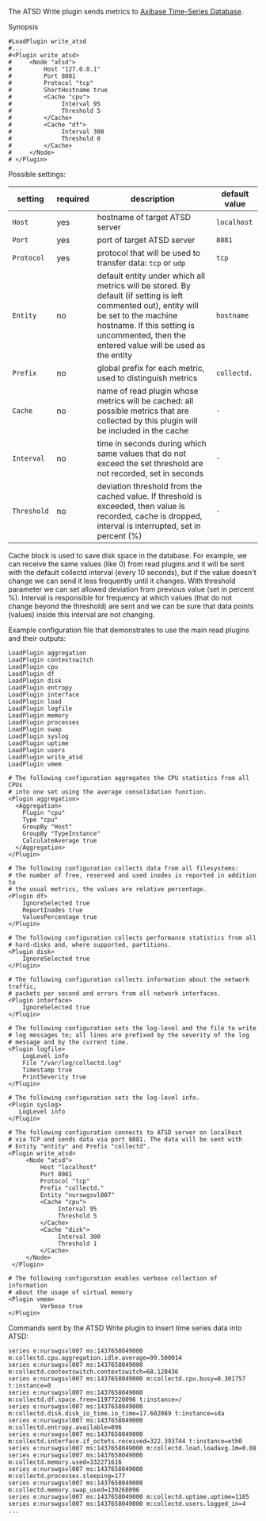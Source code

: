 The ATSD Write plugin sends metrics to [Axibase Time-Series Database](https://axibase.com/products/axibase-time-series-database/).

Synopsis

```
#LoadPlugin write_atsd
#...
#<Plugin write_atsd>
#     <Node "atsd">
#         Host "127.0.0.1"
#         Port 8081
#         Protocol "tcp"
#         ShortHostname true
#         <Cache "cpu">
#              Interval 95
#              Threshold 5
#         </Cache>
#         <Cache "df">
#              Interval 300
#              Threshold 0
#         </Cache>
#     </Node>
# </Plugin>
```

Possible settings:

 setting              | required | description                                                                       | default value
----------------------|----------|-----------------------------------------------------------------------------------|----------------
 `Host`      	      | yes      | hostname of target ATSD server                                                                    | `localhost`
 `Port`               | yes      | port of target ATSD server                                                                         | `8081`
 `Protocol`           | yes      | protocol that will be used to transfer data: `tcp` or `udp`                                                      | `tcp`
 `Entity`             | no       | default entity under which all metrics will be stored. By default (if setting is left commented out), entity will be set to the machine hostname. If this setting is uncommented, then the entered value will be used as the entity                                                                    | `hostname`
 `Prefix`             | no       | global prefix for each metric, used to distinguish metrics                                                     | `collectd.`
 `Cache`             | no       | name of read plugin whose metrics will be cached: all possible metrics that are collected by this plugin will be included in the cache                                                     | `-`
 `Interval`             | no       | time in seconds during which same values that do not exceed the set threshold are not recorded, set in seconds  | `-`
 `Threshold`             | no       | deviation threshold from the cached value. If threshold is exceeded, then value is recorded, cache is dropped, interval is interrupted, set in percent (%)     | `-`

Cache block is used to save disk space in the database.
For example, we can receive the same values (like 0) from read plugins and it will be sent with the default collectd interval (every 10 seconds), but if the value doesn't change we can send it less frequently until it changes. With threshold parameter we can set allowed deviation from previous value (set in percent %). Interval is responsible for frequency at which values (that do not change beyond the threshold) are sent and we can be sure that data points (values) inside this interval are not changing.

Example configuration file that demonstrates to use the main read plugins and their outputs:

```
LoadPlugin aggregation
LoadPlugin contextswitch
LoadPlugin cpu
LoadPlugin df
LoadPlugin disk
LoadPlugin entropy
LoadPlugin interface
LoadPlugin load
LoadPlugin logfile
LoadPlugin memory
LoadPlugin processes
LoadPlugin swap
LoadPlugin syslog
LoadPlugin uptime
LoadPlugin users
LoadPlugin write_atsd
LoadPlugin vmem

# The following configuration aggregates the CPU statistics from all CPUs
# into one set using the average consolidation function.
<Plugin aggregation>
  <Aggregation>
    Plugin "cpu"
    Type "cpu"
    GroupBy "Host"
    GroupBy "TypeInstance"
    CalculateAverage true
  </Aggregation>
</Plugin>

# The following configuration collects data from all filesystems: 
# the number of free, reserved and used inodes is reported in addition to
# the usual metrics, the values are relative percentage. 
<Plugin df>
    IgnoreSelected true
    ReportInodes true
    ValuesPercentage true
</Plugin>

# The following configuration collects performance statistics from all 
# hard-disks and, where supported, partitions.
<Plugin disk>
    IgnoreSelected true
</Plugin>

# The following configuration collects information about the network traffic,
# packets per second and errors from all network interfaces.
<Plugin interface>
    IgnoreSelected true
</Plugin>

# The following configuration sets the log-level and the file to write
# log messages to; all lines are prefixed by the severity of the log
# message and by the current time.
<Plugin logfile>
    LogLevel info
    File "/var/log/collectd.log"
    Timestamp true
    PrintSeverity true
</Plugin>

# The following configuration sets the log-level info.
<Plugin syslog>
   LogLevel info
</Plugin>

# The following configuration connects to ATSD server on localhost
# via TCP and sends data via port 8081. The data will be sent with
# Entity "entity" and Prefix "collectd".
<Plugin write_atsd>
     <Node "atsd">
         Host "localhost"
         Port 8081
         Protocol "tcp"
         Prefix "collectd."
         Entity "nurswgsvl007"
         <Cache "cpu">
              Interval 95
              Threshold 5
         </Cache>
         <Cache "disk">
              Interval 300
              Threshold 1
         </Cache>
     </Node>
 </Plugin>

# The following configuration enables verbose collection of information
# about the usage of virtual memory
<Plugin vmem>
         Verbose true
</Plugin>
```

Commands sent by the ATSD Write plugin to insert time series data into ATSD:

```
series e:nurswgsvl007 ms:1437658049000 m:collectd.cpu.aggregation.idle.average=99.500014
series e:nurswgsvl007 ms:1437658049000 m:collectd.contextswitch.contextswitch=68.128436
series e:nurswgsvl007 ms:1437658049000 m:collectd.cpu.busy=0.301757 t:instance=0
series e:nurswgsvl007 ms:1437658049000 m:collectd.df.space.free=11977220096 t:instance=/
series e:nurswgsvl007 ms:1437658049000 m:collectd.disk.disk_io_time.io_time=17.602089 t:instance=sda
series e:nurswgsvl007 ms:1437658049000 m:collectd.entropy.available=896
series e:nurswgsvl007 ms:1437658049000 m:collectd.interface.if_octets.received=322.393744 t:instance=eth0
series e:nurswgsvl007 ms:1437658049000 m:collectd.load.loadavg.1m=0.08
series e:nurswgsvl007 ms:1437658049000 m:collectd.memory.used=332271616
series e:nurswgsvl007 ms:1437658049000 m:collectd.processes.sleeping=177
series e:nurswgsvl007 ms:1437658049000 m:collectd.memory.swap_used=139268096
series e:nurswgsvl007 ms:1437658049000 m:collectd.uptime.uptime=1185
series e:nurswgsvl007 ms:1437658049000 m:collectd.users.logged_in=4
...
```

